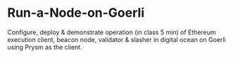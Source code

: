 # Run-a-Node-on-Goerli
Configure, deploy &amp; demonstrate operation (in class 5 min) of Ethereum execution client, beacon node, validator &amp; slasher in digital ocean on Goerli using Prysm as the client.
